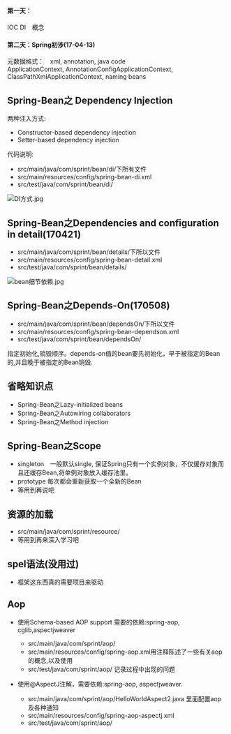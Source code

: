#### 第一天：
IOC DI　概念

#### 第二天：Spring初涉(17-04-13)
元数据格式：　xml, annotation, java code<br />
ApplicationContext, AnnotationConfigApplicationContext, ClassPathXmlApplicationContext, naming beans<br />

## Spring-Bean之 Dependency Injection

两种注入方式:
- Constructor-based dependency injection
- Setter-based dependency injection

代码说明:
- src/main/java/com/sprint/bean/di/下所有文件
- src/main/resources/config/spring-bean-di.xml
- src/test/java/com/sprint/bean/di/

![DI方式.jpg](http://upload-images.jianshu.io/upload_images/2031765-148bf62b5c43be48.jpg?imageMogr2/auto-orient/strip%7CimageView2/2/w/1240)

## Spring-Bean之Dependencies and configuration in detail(170421)
- src/main/java/com/sprint/bean/details/下所以文件
- src/main/resources/config/spring-bean-detail.xml
- src/test/java/com/sprint/bean/details/

![bean细节依赖.jpg](http://upload-images.jianshu.io/upload_images/2031765-b044d6aa74b37bed.jpg?imageMogr2/auto-orient/strip%7CimageView2/2/w/1240)

## Spring-Bean之Depends-On(170508)
- src/main/java/com/sprint/bean/dependsOn/下所以文件
- src/main/resources/config/spring-bean-dependson.xml
- src/test/java/com/sprint/bean/dependsOn/

指定初始化,销毁顺序。depends-on值的bean要先初始化，早于被指定的Bean的,并且晚于被指定的Bean销毁.

## 省略知识点
- Spring-Bean之Lazy-initialized beans
- Spring-Bean之Autowiring collaborators
- Spring-Bean之Method injection

## Spring-Bean之Scope
- singleton　一般默认single, 保证Spring只有一个实例对象，不仅缓存对象而且还缓存Bean,将单例对象放入缓存池里。
- prototype 每次都会重新获取一个全新的Bean
- 等用到再说吧

## 资源的加载
- src/main/java/com/sprint/resource/
- 等用到再来深入学习吧

## spel语法(没用过)
- 框架这东西真的需要项目来驱动

## Aop
- 使用Schema-based AOP support 需要的依赖:spring-aop, cglib,aspectjweaver 
	- src/main/java/com/sprint/aop/
	- src/main/resources/config/spring-aop.xml用注释陈述了一些有关aop的概念,以及使用
	- src/test/java/com/sprint/aop/ 记录过程中出现的问题

- 使用@AspectJ注解，需要依赖:spring-aop, aspectjweaver.
	- src/main/java/com/sprint/aop/HelloWorldAspect2.java 里面配置aop及各种通知
	- src/main/resources/config/spring-aop-aspectj.xml
	- src/test/java/com/sprint/aop/ 

	


















